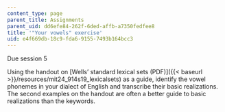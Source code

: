 ```yaml
---
content_type: page
parent_title: Assignments
parent_uid: dd6efe84-262f-6ded-affb-a7350fedfee8
title: '"Your vowels" exercise'
uid: e4f669db-18c9-fda6-9155-7493b164bcc3
---
```


Due session 5

Using the handout on [Wells’ standard lexical sets (PDF)]({{< baseurl >}}/resources/mit24_914s19_lexicalsets) as a guide, identify the vowel phonemes in your dialect of English and transcribe their basic realizations. The second examples on the handout are often a better guide to basic realizations than the keywords.